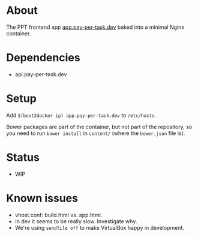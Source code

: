 # About

The PPT frontend app [app.pay-per-task.dev](http://app.pay-per-task.dev) baked into a minimal Nginx container.

# Dependencies

- api.pay-per-task.dev

# Setup

Add `$(boot2docker ip) app.pay-per-task.dev` to `/etc/hosts`.

Bower packages are part of the container, but not part of the repository, so you need to run `bower install` in `content/` (where the `bower.json` file is).

# Status

- WIP

# Known issues

- vhost.conf: build.html vs. app.html.
- In dev it seems to be really slow. Investigate why.
- We're using `sendfile off` to make VirtualBox happy in development.
